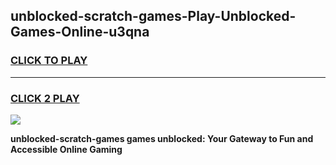 
## unblocked-scratch-games-Play-Unblocked-Games-Online-u3qna
<h3>
<a href="https://premium76.site?title=unblocked-scratch-games&ref=25A">CLICK TO PLAY</a></h3>
<hr>

<h3>
<a href="https://premium76.site?title=unblocked-scratch-games&ref=25A">CLICK 2 PLAY</a>
  
</h3>

<a href="https://premium76.site?title=unblocked-scratch-games&ref=25A"><img src="https://clearcache.store/games.png"></a>


**unblocked-scratch-games games unblocked: Your Gateway to Fun and Accessible Online Gaming**
